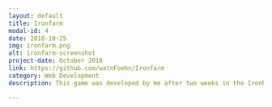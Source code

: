 ```yaml
---
layout: default
title: Ironfarm
modal-id: 4
date: 2018-10-25
img: ironfarm.png
alt: ironfarm-screenshot
project-date: October 2018
link: https://github.com/watnFoehn/Ironfarm
category: Web Development
description: This game was developed by me after two weeks in the Ironhack Bootcamp. It's build with jQuery, JavaScript, HTML and CSS. It's controlled with arrow keys and control.

---
```

